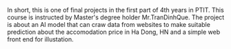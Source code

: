 In short, this is one of final projects in the first part of 4th years in PTIT. This course is instructed by Master's degree holder Mr.TranDinhQue. The project is about an AI model that can craw data from websites to make suitable prediction about the accomodation price in Ha Dong, HN and a simple web front end for illustation.
